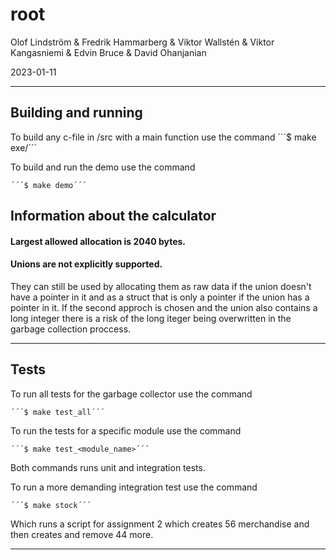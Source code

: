 # root

Olof Lindström & Fredrik Hammarberg & Viktor Wallstén & Viktor Kangasniemi & Edvin Bruce & David Ohanjanian

2023-01-11

---

## Building and running

To build any c-file in /src with a main function use the command
	´´´$ make exe/<name>´´´

To build and run the demo use the command

	´´´$ make demo´´´

## Information about the calculator
#### Largest allowed allocation is 2040 bytes.
#### Unions are not explicitly supported.
They can still be used by allocating them as raw data if the union doesn't have a pointer in it and as a struct 
that is only a pointer if the union has a pointer in it. If the second approch is chosen and the union also contains
a long integer there is a risk of the long iteger being overwritten in the garbage collection proccess.

---

##  Tests

To run all tests for the garbage collector use the command

	´´´$ make test_all´´´
  
To run the tests for a specific module use the command

	´´´$ make test_<module_name>´´´

Both commands runs unit and integration tests.

To run a more demanding integration test use the command

	´´´$ make stock´´´
	
Which runs a script for assignment 2 which creates 56 merchandise and then creates and remove 44 more.

---
